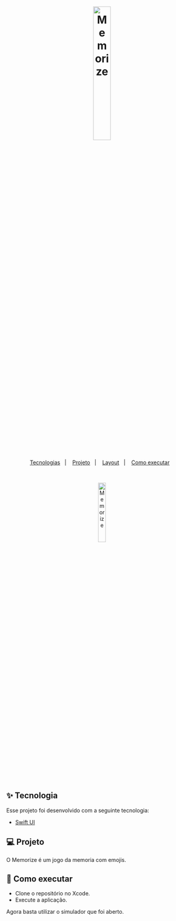 <h1 align="center">
  <img alt="Memorize" title="Memorize" src="https://user-images.githubusercontent.com/79451027/224569485-c92eef9b-68de-4364-8ebc-8163f75a5b2a.svg"  width="30%"/>
</h1>

<p align="center">
  <a href="#-tecnologias">Tecnologias</a>&nbsp;&nbsp;&nbsp;|&nbsp;&nbsp;&nbsp;
  <a href="#-projeto">Projeto</a>&nbsp;&nbsp;&nbsp;|&nbsp;&nbsp;&nbsp;
  <a href="#-layout">Layout</a>&nbsp;&nbsp;&nbsp;|&nbsp;&nbsp;&nbsp;
  <a href="#-como-executar">Como executar</a>&nbsp;&nbsp;&nbsp;
</p>


<br>

<p align="center">
  <img alt="Memorize" src="https://user-images.githubusercontent.com/79451027/224568227-01ed21f7-1f47-4991-967f-5ca3d01d087b.svg" width="20%">
</p>

## ✨ Tecnologia

Esse projeto foi desenvolvido com a seguinte tecnologia:

- [Swift UI](https://developer.apple.com/documentation/swiftui/)


## 💻 Projeto

O Memorize é um jogo da memoria com emojis.




## 🚀 Como executar

- Clone o repositório no Xcode.
- Execute a aplicação.

Agora basta utilizar o simulador que foi aberto.


